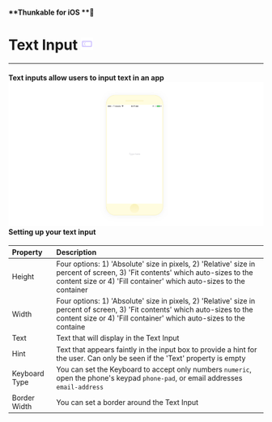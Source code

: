 #### **Thunkable for iOS **

# Text Input ![](/assets/text-input-ios-icon.png)

---

#### Text inputs allow users to input text in an app![](/assets/textinput-ios-1.png)Setting up your text input

| Property | Description |
| :--- | :--- |
| Height | Four options: 1\) 'Absolute' size in pixels, 2\) 'Relative' size in percent of screen, 3\) 'Fit contents' which auto-sizes to the content size or 4\) 'Fill container' which auto-sizes to the container |
| Width | Four options: 1\) 'Absolute' size in pixels, 2\) 'Relative' size in percent of screen, 3\) 'Fit contents' which auto-sizes to the content size or 4\) 'Fill container' which auto-sizes to the containe |
| Text | Text that will display in the Text Input |
| Hint | Text that appears faintly in the input box to provide a hint for the user.  Can only be seen if the 'Text' property is empty |
| Keyboard Type | You can set the Keyboard to accept only numbers `numeric`, open the phone's keypad `phone-pad`, or email addresses `email-address` |
| Border Width | You can set a border around the Text Input |



